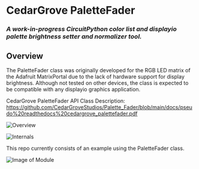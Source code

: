 # CedarGrove PaletteFader

### _A work-in-progress CircuitPython color list and displayio palette brightness setter and normalizer tool._

## Overview

The PaletteFader class was originally developed for the RGB LED matrix of the Adafruit MatrixPortal due to the lack of hardware support for display brightness. Although not tested on other devices, the class is expected to be compatible with any displayio graphics application.

CedarGrove PaletteFader API Class Description:
https://github.com/CedarGroveStudios/Palette_Fader/blob/main/docs/pseudo%20readthedocs%20cedargrove_palettefader.pdf

![Overview](https://github.com/CedarGroveStudios/Palette_Fader/blob/main/docs/PaletteFader_Class_description.jpeg)

![Internals](https://github.com/CedarGroveStudios/Palette_Fader/blob/main/docs/PaletteFader_Class_internals.jpeg)

This repo currently consists of an example using the PaletteFader class.

![Image of Module](https://github.com/CedarGroveStudios/Matrix_Weather/blob/main/photos_and_graphics/matrix_weather.jpeg)
